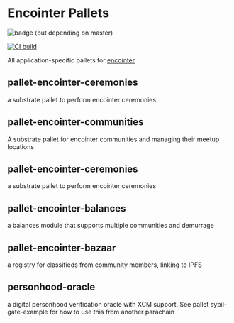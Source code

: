 # Encointer Pallets

![badge](https://img.shields.io/badge/substrate-2.0.1-success) 
(but depending on master)

[![CI build](https://github.com/encointer/pallets/actions/workflows/rust.yml/badge.svg)](https://github.com/encointer/pallets/actions/workflows/rust.yml)

All application-specific pallets for [encointer](https://encointer.org)

## pallet-encointer-ceremonies
a substrate pallet to perform encointer ceremonies

## pallet-encointer-communities
A substrate pallet for encointer communities and managing their meetup locations

## pallet-encointer-ceremonies
a substrate pallet to perform encointer ceremonies

## pallet-encointer-balances
a balances module that supports multiple communities and demurrage

## pallet-encointer-bazaar
a registry for classifieds from community members, linking to IPFS

## personhood-oracle
a digital personhood verification oracle with XCM support. See pallet sybil-gate-example for how to use this from another parachain
